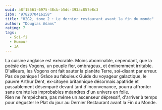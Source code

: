 ```yaml
---
uuid: a8f15561-6975-48cb-b5dc-393ac857e8c3
isbn: "9782070416158"
title: "H2G2, tome 2 : Le dernier restaurant avant la fin du monde"
author: "Douglas Adams"
rating: 7
tags:
  - Sci-fi
  - Humour
  - IA
---
```


La cuisine anglaise est exécrable. Moins abominable, cependant, que la poésie des Vogons, un peuple fier, ombrageux, et éminemment irritable. D'ailleurs, les Vogons ont fait sauter la planète Terre, soi-disant par erreur.  
Pas de panique ! Grâce au fabuleux Guide du voyageur galactique, le pauvre Arthur Dent, ex-citoyen britannique désormais apatride et passablement désemparé devant tant d'inconvenance, pourra affronter sans crainte les improbables méandres d'un univers en folie.  
Rien ne l'empêchera, pas même un ascenseur dépressif, d'arriver à temps pour déguster le Plat du jour au Dernier Restaurant avant la Fin du Monde.
